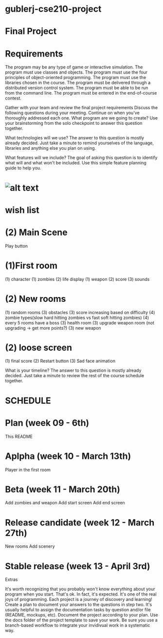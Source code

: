 # gublerj-cse210-project
# Final Project



# Requirements
The program may be any type of game or interactive simulation.
The program must use classes and objects.
The program must use the four principles of object-oriented programming.
The program must use the libraries chosen in the course.
The program must be delivered through a distributed version control system.
The program must be able to be run from the command line.
The program must be entered in the end-of-course contest.


Gather with your team and review the final project requirements Discuss the following questions during your meeting. Continue on when you've thoroughly addressed each one.
What program are we going to create? Use your brainstorming from the solo checkpoint to answer this question together.

What technologies will we use? The answer to this question is mostly already decided. Just take a minute to remind yourselves of the language, libraries and anything else you plan on using.

What features will we include? The goal of asking this question is to identify what will and what won't be included. Use this simple feature planning guide to help you.

# ![alt text](http://url/to/img.png)



# wish list

# (2) Main Scene
Play button

# (1)First room
(1) character
(1) zombies
(2) life display
(1) weapon
(2) score
(3) sounds

# (2) New rooms
(1) random rooms
(3) obstacles
(3) score increasing based on difficulty
(4) zombie types(slow hard hitting zombies vs fast soft hitting zombies)
(4) every 5 rooms have a boss
(3) health room
(3) upgrade weapon room (not upgrading -> get more points?)
(3) new weapon

# (2) loose screen
(1) final score
(2) Restart button
(3) Sad face animation



What is your timeline? The answer to this question is mostly already decided. Just take a minute to review the rest of the course schedule together.

# SCHEDULE

# Plan (week 09 - 6th)
This README

# Aplpha (week 10 - March 13th)
Player in the first room

# Beta (week 11 - March 20th)
Add zombies and weapon
Add start screen
Add end screen

# Release candidate (week 12 - March 27th)
New rooms
Add scenery

# Stable release (week 13 - April 3rd)
Extras


It's worth recognizing that you probably won't know everything about your program when you start. That's ok. In fact, it's expected. It's one of the real joys of programming. Each project is a journey of discovery and learning!
Create a plan to document your answers to the questions in step two. It's usually helpful to assign the documentation tasks by question and/or file (README, mockups, etc).
Document the project according to your plan. Use the docs folder of the project template to save your work. Be sure you use a branch-based workflow to integrate your invidivual work in a systematic way.

